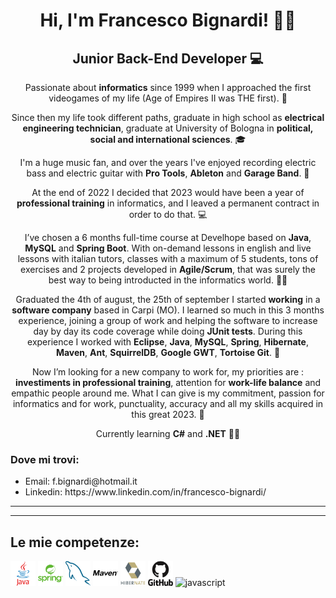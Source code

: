 <body><h1 align="center">Hi, I'm Francesco Bignardi! 👋🏻</h1>
<h2 align="center"> Junior Back-End Developer 💻</h2>

<p align="center"> Passionate about <b>informatics</b> since 1999 when I approached the first videogames of my life (Age of Empires II was THE first). 👾</p>

<p align="center">Since then my life took different paths, graduate in high school as <b>electrical engineering technician</b>, graduate at University of Bologna in <b>political, social and international sciences</b>. 🎓 </p>

<p align="center">I'm a huge music fan, and over the years I've enjoyed recording electric bass and electric guitar with <b>Pro Tools</b>, <b>Ableton</b> and <b>Garage Band</b>. 🎸</p>

<p align="center">At the end of 2022 I decided that 2023 would have been a year of <b>professional training</b> in informatics, and I leaved a permanent contract in order to do that. 💻</p>

<p align="center">I’ve chosen a 6 months full-time course at Develhope based on <b>Java</b>, <b>MySQL</b> and <b>Spring Boot</b>. With on-demand lessons in english and live lessons with italian tutors, classes with a maximum of 5 students, tons of exercises and 2 projects developed in <b>Agile/Scrum</b>, that was surely the best way to being introducted in the informatics world. 👨‍💻</p>

<p align="center">Graduated the 4th of august, the 25th of september I started <b>working</b> in a <b>software company</b> based in Carpi (MO). I learned so much in this 3 months experience, joining a group of work and helping the software to increase day by day its code coverage while doing <b>JUnit tests</b>. During this experience I worked with <b>Eclipse</b>, <b>Java</b>, <b>MySQL</b>, <b>Spring</b>, <b>Hibernate</b>, <b>Maven</b>, <b>Ant</b>, <b>SquirrelDB</b>, <b>Google GWT</b>, <b>Tortoise Git</b>. 🧠</p>

<p align="center">Now I’m looking for a new company to work for, my priorities are : <b>investiments in professional training</b>, attention for <b>work-life balance</b> and empathic people around me. What I can give is my commitment, passion for informatics and for work, punctuality, accuracy and all my skills acquired in this great 2023. 💼</p>

<p align="center">Currently learning <b>C#</b> and <b>.NET</b> 👨‍💻 </p>

<h3>
   Dove mi trovi:</h3>
   <ul>
     <li>Email: f.bignardi@hotmail.it</li>
     <li>Linkedin: https://www.linkedin.com/in/francesco-bignardi/</li>
   </ul>

<hr>

<hr>
<h2>Le mie competenze:</h2>
<p>
<a><img src="https://raw.githubusercontent.com/devicons/devicon/master/icons/java/java-original-wordmark.svg" alt="html5" width="40" height="40" style="max-width: 100%;"></a>
<a><img src="https://raw.githubusercontent.com/devicons/devicon/master/icons/spring/spring-original-wordmark.svg" alt="css3" width="40" height="40" style="max-width: 100%;"></a>
<a><img src="https://raw.githubusercontent.com/devicons/devicon/master/icons/mysql/mysql-original.svg" alt="javascript" width="40" height="40" style="max-width: 100%;"></a>
<a><img src="https://raw.githubusercontent.com/devicons/devicon/master/icons/maven/maven-plain-wordmark.svg" alt="bootstrap" width="40" height="40" style="max-width: 100%;"></a>
<a><img src="https://github.com/devicons/devicon/blob/master/icons/hibernate/hibernate-original-wordmark.svg" alt="javascript" width="40" height="40" style="max-width: 100%;"></a>
<a><img src="https://github.com/devicons/devicon/blob/master/icons/github/github-original-wordmark.svg" alt="javascript" width="40" height="40" style="max-width: 100%;"></a>
<a><img src="https://cdn.worldvectorlogo.com/logos/c--4.svg" alt="javascript" width="40" height="40" style="max-width: 100%;"></a>
</p>
</body>
